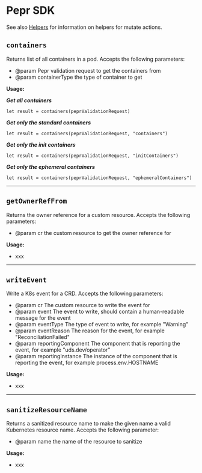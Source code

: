 # Pepr SDK

See also [Helpers](./030_actions/010_mutate.md) for information on helpers for mutate actions.

## `containers`

Returns list of all containers in a pod. Accepts the following parameters:

- @param Pepr validation request to get the containers from
- @param containerType the type of container to get

**Usage:**

**_Get all containers_**

`let result = containers(peprValidationRequest)`

**_Get only the standard containers_**

`let result = containers(peprValidationRequest, "containers")`

**_Get only the init containers_**

`let result = containers(peprValidationRequest, "initContainers")`

**_Get only the ephemeral containers_**

`let result = containers(peprValidationRequest, "ephemeralContainers")`

---

## `getOwnerRefFrom`

Returns the owner reference for a custom resource. Accepts the following parameters:

- @param cr the custom resource to get the owner reference for

**Usage:**

- xxx

---

## `writeEvent`

Write a K8s event for a CRD. Accepts the following parameters:

- @param cr The custom resource to write the event for
- @param event The event to write, should contain a human-readable message for the event
- @param eventType The type of event to write, for example "Warning"
- @param eventReason The reason for the event, for example "ReconciliationFailed"
- @param reportingComponent The component that is reporting the event, for example "uds.dev/operator"
- @param reportingInstance The instance of the component that is reporting the event, for example process.env.HOSTNAME

**Usage:**

- xxx

---

## `sanitizeResourceName`

Returns a sanitized resource name to make the given name a valid Kubernetes resource name. Accepts the following parameter:

- @param name the name of the resource to sanitize

**Usage:**

- xxx
